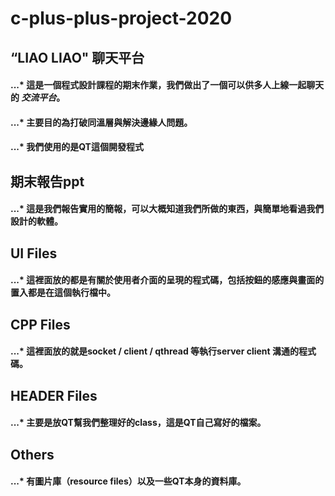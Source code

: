 # c-plus-plus-project-2020


## “LIAO LIAO" 聊天平台
####   ...* 這是一個程式設計課程的期末作業，我們做出了一個可以供多人上線一起聊天的 *交流平台*。 
####   ...* 主要目的為打破同溫層與解決邊緣人問題。
####   ...* 我們使用的是**QT**這個開發程式


## 期末報告ppt
#### ...* 這是我們報告實用的簡報，可以大概知道我們所做的東西，與簡單地看過我們設計的軟體。


## UI Files
#### ...* 這裡面放的都是有關於使用者介面的呈現的程式碼，包括按鈕的感應與畫面的置入都是在這個執行檔中。


## CPP Files
#### ...* 這裡面放的就是socket / client / qthread 等執行server client 溝通的程式碼。


## HEADER Files
#### ...* 主要是放QT幫我們整理好的class，這是QT自己寫好的檔案。


## Others
#### ...* 有圖片庫（resource files）以及一些QT本身的資料庫。
